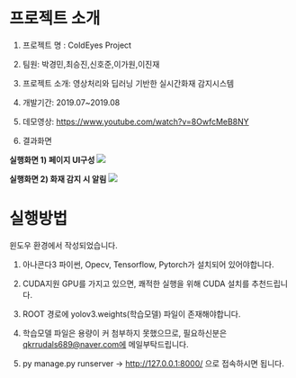 # 프로젝트 소개

1. 프로젝트 명 : ColdEyes Project

2. 팀원: 박경민,최승진,신호준,이가원,이진재

3. 프로젝트 소개: 영상처리와 딥러닝 기반한 실시간화재 감지시스템

4. 개발기간: 2019.07~2019.08

5. 데모영상: https://www.youtube.com/watch?v=8OwfcMeB8NY

5. 결과화면

<b>실행화면 1) 페이지 UI구성 </b>
<img src="https://user-images.githubusercontent.com/37204852/78981092-29fde680-7b5a-11ea-80db-fe15bf4f79d4.png">

<b>실행화면 2) 화재 감지 시 알림</b>
<img src="https://user-images.githubusercontent.com/37204852/78981312-9ed12080-7b5a-11ea-9d35-3ad8531701ef.png">

# 실행방법

윈도우 환경에서 작성되었습니다.

1. 아나콘다3 파이썬, Opecv, Tensorflow, Pytorch가 설치되어 있어야합니다.

2. CUDA지원 GPU를 가지고 있으면, 쾌적한 실행을 위해 CUDA 설치를 추천드립니다.

4. ROOT 경로에 yolov3.weights(학습모델) 파일이 존재해야합니다.

5. 학습모델 파일은 용량이 커 첨부하지 못했으므로, 필요하신분은 qkrrudals689@naver.com에 메일부탁드립니다.

6. py manage.py runserver -> http://127.0.0.1:8000/ 으로 접속하시면 됩니다.
